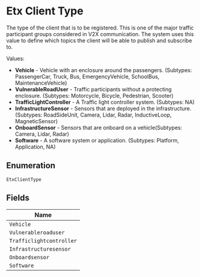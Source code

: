 
# Etx Client Type

The type of the client that is to be registered. This is one of the major traffic participant groups considered in V2X communication. The system uses this value to define which topics the client will be able to publish and subscribe to.

Values:

- **Vehicle** - Vehicle with an enclosure around the passengers. (Subtypes: PassengerCar, Truck, Bus, EmergencyVehicle, SchoolBus, MaintenanceVehicle)
- **VulnerableRoadUser** - Traffic participants without a protecting enclosure. (Subtypes: Motorcycle, Bicycle, Pedestrian, Scooter)
- **TrafficLightController** - A Traffic light controller system. (Subtypes: NA)
- **InfrastructureSensor** - Sensors that are deployed in the infrastructure. (Subtypes: RoadSideUnit, Camera, Lidar, Radar, InductiveLoop, MagneticSensor)
- **OnboardSensor** - Sensors that are onboard on a vehicle(Subtypes: Camera, Lidar, Radar)
- **Software** - A software system or application. (Subtypes: Platform, Application, NA)

## Enumeration

`EtxClientType`

## Fields

| Name |
|  --- |
| `Vehicle` |
| `Vulnerableroaduser` |
| `Trafficlightcontroller` |
| `Infrastructuresensor` |
| `Onboardsensor` |
| `Software` |

